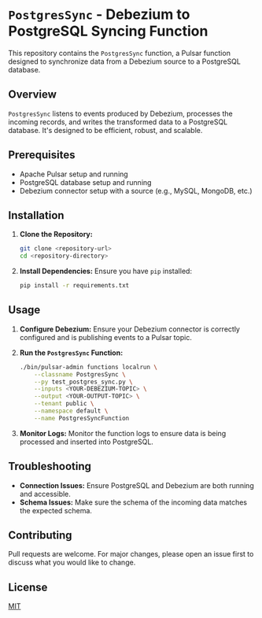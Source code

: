 # `PostgresSync` - Debezium to PostgreSQL Syncing Function

This repository contains the `PostgresSync` function, a Pulsar function designed to synchronize data from a Debezium source to a PostgreSQL database.

## Overview

`PostgresSync` listens to events produced by Debezium, processes the incoming records, and writes the transformed data to a PostgreSQL database. It's designed to be efficient, robust, and scalable.

## Prerequisites

- Apache Pulsar setup and running
- PostgreSQL database setup and running
- Debezium connector setup with a source (e.g., MySQL, MongoDB, etc.)

## Installation

1. **Clone the Repository:**

    ```bash
    git clone <repository-url>
    cd <repository-directory>
    ```

2. **Install Dependencies:**
    Ensure you have `pip` installed:

    ```bash
    pip install -r requirements.txt
    ```

## Usage

1. **Configure Debezium:**
    Ensure your Debezium connector is correctly configured and is publishing events to a Pulsar topic.

2. **Run the `PostgresSync` Function:**

    ```bash
    ./bin/pulsar-admin functions localrun \
        --classname PostgresSync \
        --py test_postgres_sync.py \
        --inputs <YOUR-DEBEZIUM-TOPIC> \
        --output <YOUR-OUTPUT-TOPIC> \
        --tenant public \
        --namespace default \
        --name PostgresSyncFunction
    ```

3. **Monitor Logs:**
    Monitor the function logs to ensure data is being processed and inserted into PostgreSQL.

## Troubleshooting

- **Connection Issues:** Ensure PostgreSQL and Debezium are both running and accessible.
- **Schema Issues:** Make sure the schema of the incoming data matches the expected schema.

## Contributing

Pull requests are welcome. For major changes, please open an issue first to discuss what you would like to change.

## License
[MIT](https://choosealicense.com/licenses/mit/)
